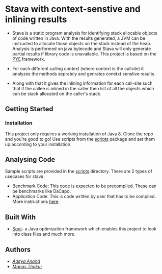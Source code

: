 # Stava with context-senstive and inlining results

* Stava is a static program analysis for identifying stack allocable objects of code written in Java. With the results generated, a JVM can be instructed 
  to allocate those objects on the stack instead of the heap. Analysis is performed on java bytecode and Stava will only generate partial results if 
  library code is unavailable. This project is based on the [PYE](https://dl.acm.org/doi/10.1145/3337794) framework.

* For each different calling context (where context is the callsite) it analyzes the methods seprately and genrates conetxt senstive results.

* Along with that it gives the inlining information for each call-site such that if the callee is inlined in the caller then list of all the objects which can be stack allocated on the caller's stack.
  
## Getting Started

### Installation
This project only requires a working installation of Java 8. Clone the repo and you're good to go! Use scripts from the [scripts](https://github.com/adityaanand7/stava-contextual/tree/master/scripts) package and set them up according to your installation.

## Analysing Code 
Sample scripts are provided in the [scripts](https://github.com/adityaanand7/stava-contextual/tree/master/scripts) directory. There are 2 types of usecases for stava.
* Benchmark Code: This code is expected to be precompiled. These can be benchmarks like DaCapo.
* Application Code: This is code written by user that has to be compiled.
More instructions [here](https://github.com/adityaanand7/stava-contextual/blob/master/scripts/README.md).

## Built With
* [Soot](https://github.com/soot-oss/soot)- a Java optimization framework which enables this project to look into class files and much more. 

## Authors
* [*Aditya Anand*](https://adityaanand7.github.io)
* [*Manas Thakur*](https://manas.gitlab.io) 

